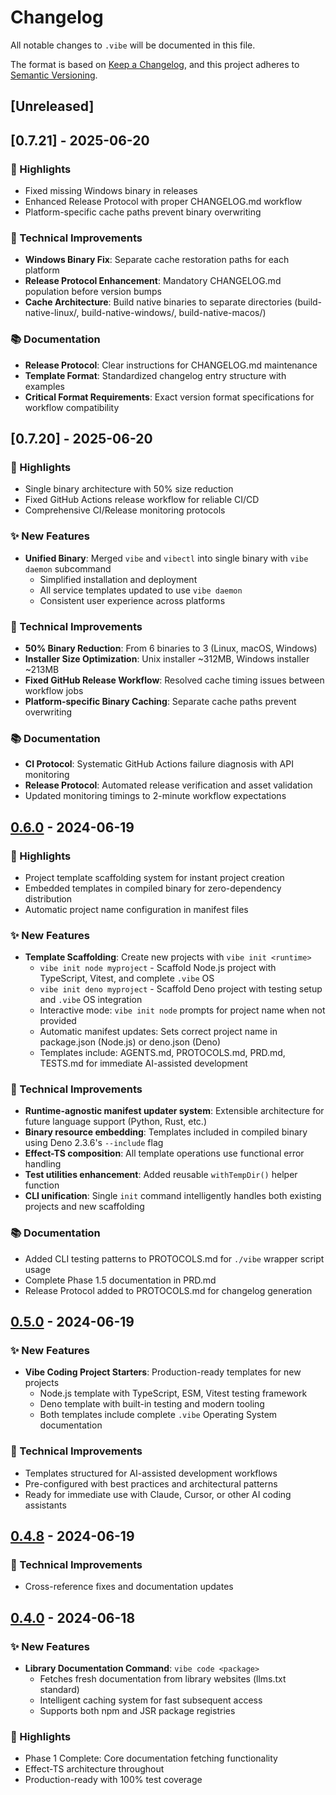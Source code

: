 # Changelog

All notable changes to `.vibe` will be documented in this file.

The format is based on [Keep a Changelog](https://keepachangelog.com/en/1.0.0/),
and this project adheres to [Semantic Versioning](https://semver.org/spec/v2.0.0.html).

## [Unreleased]

## [0.7.21] - 2025-06-20

### 🎯 Highlights

- Fixed missing Windows binary in releases  
- Enhanced Release Protocol with proper CHANGELOG.md workflow
- Platform-specific cache paths prevent binary overwriting

### 🔧 Technical Improvements

- **Windows Binary Fix**: Separate cache restoration paths for each platform
- **Release Protocol Enhancement**: Mandatory CHANGELOG.md population before version bumps
- **Cache Architecture**: Build native binaries to separate directories (build-native-linux/, build-native-windows/, build-native-macos/)

### 📚 Documentation

- **Release Protocol**: Clear instructions for CHANGELOG.md maintenance
- **Template Format**: Standardized changelog entry structure with examples
- **Critical Format Requirements**: Exact version format specifications for workflow compatibility

## [0.7.20] - 2025-06-20

### 🎯 Highlights

- Single binary architecture with 50% size reduction
- Fixed GitHub Actions release workflow for reliable CI/CD
- Comprehensive CI/Release monitoring protocols

### ✨ New Features

- **Unified Binary**: Merged `vibe` and `vibectl` into single binary with `vibe daemon` subcommand
  - Simplified installation and deployment
  - All service templates updated to use `vibe daemon`
  - Consistent user experience across platforms

### 🔧 Technical Improvements

- **50% Binary Reduction**: From 6 binaries to 3 (Linux, macOS, Windows)
- **Installer Size Optimization**: Unix installer ~312MB, Windows installer ~213MB
- **Fixed GitHub Release Workflow**: Resolved cache timing issues between workflow jobs
- **Platform-specific Binary Caching**: Separate cache paths prevent overwriting

### 📚 Documentation

- **CI Protocol**: Systematic GitHub Actions failure diagnosis with API monitoring
- **Release Protocol**: Automated release verification and asset validation
- Updated monitoring timings to 2-minute workflow expectations

## [0.6.0] - 2024-06-19

### 🎯 Highlights

- Project template scaffolding system for instant project creation
- Embedded templates in compiled binary for zero-dependency distribution
- Automatic project name configuration in manifest files

### ✨ New Features

- **Template Scaffolding**: Create new projects with `vibe init <runtime>`
  - `vibe init node myproject` - Scaffold Node.js project with TypeScript, Vitest, and complete `.vibe` OS
  - `vibe init deno myproject` - Scaffold Deno project with testing setup and `.vibe` OS integration
  - Interactive mode: `vibe init node` prompts for project name when not provided
  - Automatic manifest updates: Sets correct project name in package.json (Node.js) or deno.json (Deno)
  - Templates include: AGENTS.md, PROTOCOLS.md, PRD.md, TESTS.md for immediate AI-assisted development

### 🔧 Technical Improvements

- **Runtime-agnostic manifest updater system**: Extensible architecture for future language support (Python, Rust, etc.)
- **Binary resource embedding**: Templates included in compiled binary using Deno 2.3.6's `--include` flag
- **Effect-TS composition**: All template operations use functional error handling
- **Test utilities enhancement**: Added reusable `withTempDir()` helper function
- **CLI unification**: Single `init` command intelligently handles both existing projects and new scaffolding

### 📚 Documentation

- Added CLI testing patterns to PROTOCOLS.md for `./vibe` wrapper script usage
- Complete Phase 1.5 documentation in PRD.md
- Release Protocol added to PROTOCOLS.md for changelog generation

## [0.5.0] - 2024-06-19

### ✨ New Features

- **Vibe Coding Project Starters**: Production-ready templates for new projects
  - Node.js template with TypeScript, ESM, Vitest testing framework
  - Deno template with built-in testing and modern tooling
  - Both templates include complete `.vibe` Operating System documentation

### 🔧 Technical Improvements

- Templates structured for AI-assisted development workflows
- Pre-configured with best practices and architectural patterns
- Ready for immediate use with Claude, Cursor, or other AI coding assistants

## [0.4.8] - 2024-06-19

### 🔧 Technical Improvements

- Cross-reference fixes and documentation updates

## [0.4.0] - 2024-06-18

### ✨ New Features

- **Library Documentation Command**: `vibe code <package>`
  - Fetches fresh documentation from library websites (llms.txt standard)
  - Intelligent caching system for fast subsequent access
  - Supports both npm and JSR package registries

### 🎯 Highlights

- Phase 1 Complete: Core documentation fetching functionality
- Effect-TS architecture throughout
- Production-ready with 100% test coverage

[0.6.0]: https://github.com/vhybzOS/.vibe/compare/v0.5.0...v0.6.0
[0.5.0]: https://github.com/vhybzOS/.vibe/compare/v0.4.8...v0.5.0
[0.4.8]: https://github.com/vhybzOS/.vibe/compare/v0.4.0...v0.4.8
[0.4.0]: https://github.com/vhybzOS/.vibe/releases/tag/v0.4.0
